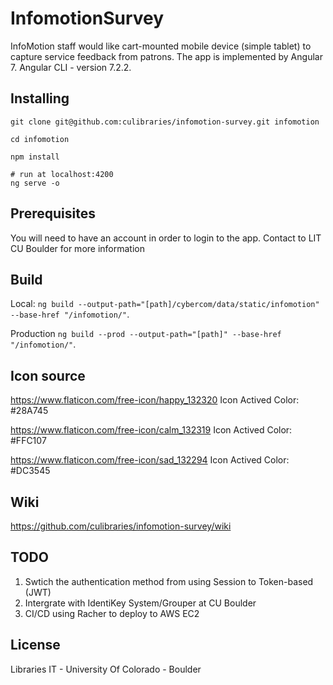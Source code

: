 # InfomotionSurvey

InfoMotion staff would like cart-mounted mobile device (simple tablet) to capture service feedback from patrons. The app is implemented by Angular 7. Angular CLI - version 7.2.2.

## Installing

```
git clone git@github.com:culibraries/infomotion-survey.git infomotion

cd infomotion

npm install

# run at localhost:4200
ng serve -o
```

## Prerequisites

You will need to have an account in order to login to the app. Contact to LIT CU Boulder for more information

## Build

Local:
`ng build --output-path="[path]/cybercom/data/static/infomotion" --base-href "/infomotion/"`.

Production
`ng build --prod --output-path="[path]" --base-href "/infomotion/"`.

## Icon source

https://www.flaticon.com/free-icon/happy_132320
Icon Actived Color: #28A745

https://www.flaticon.com/free-icon/calm_132319
Icon Actived Color: #FFC107

https://www.flaticon.com/free-icon/sad_132294
Icon Actived Color: #DC3545

## Wiki

https://github.com/culibraries/infomotion-survey/wiki

## TODO
1. Swtich the authentication method from using Session to Token-based (JWT)
2. Intergrate with IdentiKey System/Grouper at CU Boulder
3. CI/CD using Racher to deploy to AWS EC2

## License

Libraries IT - University Of Colorado - Boulder
